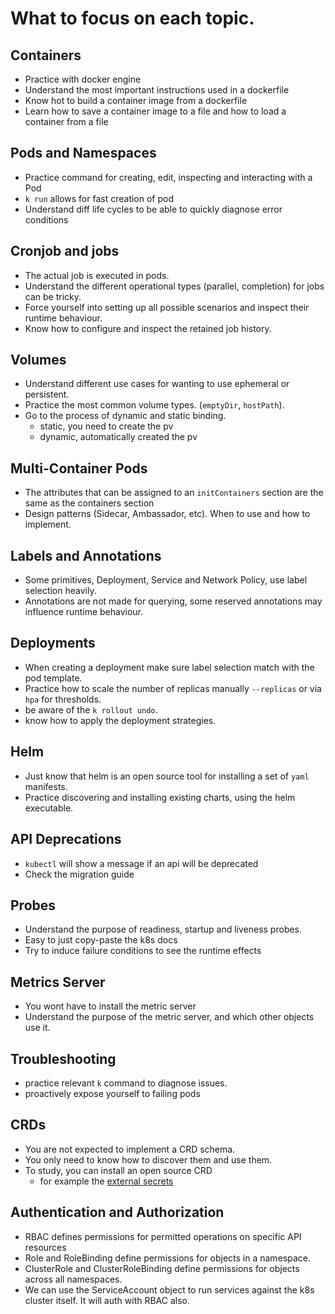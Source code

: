 # What to focus on each topic.

<!-- toc -->

## Containers
- Practice with docker engine
- Understand the most important instructions used in a dockerfile
- Know hot to build a container image from a dockerfile
- Learn how to save a container image to a file and how to load a container
  from a file

## Pods and Namespaces

- Practice command for creating, edit, inspecting and interacting with a Pod
- `k run` allows for fast creation of pod
- Understand diff life cycles to be able to quickly diagnose error conditions


## Cronjob and jobs

- The actual job is executed in pods.
- Understand the different operational types (parallel, completion) for jobs
  can be tricky.
- Force yourself into setting up all possible scenarios and inspect their
  runtime behaviour.
- Know how to configure and inspect the retained job history.

## Volumes

- Understand different use cases for wanting to use ephemeral or persistent.
- Practice the most common volume types. (`emptyDir`, `hostPath`).
- Go to the process of dynamic and static binding.
  - static, you need to create the pv
  - dynamic, automatically created the pv


## Multi-Container Pods

- The attributes that can be assigned to an `initContainers` section are the
  same as the containers section
- Design patterns (Sidecar, Ambassador, etc). When to use and how to implement.

## Labels and Annotations

- Some primitives, Deployment, Service and Network Policy, use label selection
  heavily.
- Annotations are not made for querying, some reserved annotations may
  influence runtime behaviour.

## Deployments

- When creating a deployment make sure label selection match with the pod
  template.
- Practice how to scale the number of replicas manually `--replicas` or via
  `hpa` for thresholds.
- be aware of the `k rollout undo`.
- know how to apply the deployment strategies.

## Helm

- Just know that helm is an open source tool for installing a set of `yaml`
  manifests.
- Practice discovering and installing existing charts, using the helm
  executable.

## API Deprecations

- `kubectl` will show a message if an api will be deprecated
- Check the migration guide

## Probes

- Understand the purpose of readiness, startup and liveness probes.
- Easy to just copy-paste the k8s docs
- Try to induce failure conditions to see the runtime effects

## Metrics Server

- You wont have to install the metric server
- Understand the purpose of the metric server, and which other objects use it.

## Troubleshooting

- practice relevant `k` command to diagnose issues.
- proactively expose yourself to failing pods

## CRDs

- You are not expected to implement a CRD schema.
- You only need to know how to discover them and use them.
- To study, you can install an open source CRD
  - for example the [external secrets](https://external-secrets.io/latest/introduction/overview/)

## Authentication and Authorization

- RBAC defines permissions for permitted operations on specific API resources
- Role and RoleBinding define permissions for objects in a namespace.
- ClusterRole and ClusterRoleBinding define permissions for objects across
  all namespaces.
- We can use the ServiceAccount object to run services against the k8s
  cluster itself. It will auth with RBAC also.
